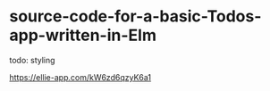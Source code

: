 # source-code-for-a-basic-Todos-app-written-in-Elm

todo: styling

https://ellie-app.com/kW6zd6qzyK6a1
